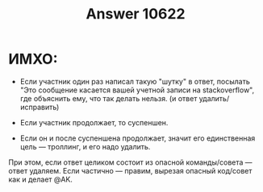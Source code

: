 ﻿---
title: "Answer 10622"
se.owner.user_id: 337540
se.owner.display_name: "Victor VosMottor thanks Monica"
se.owner.link: "https://ru.meta.stackoverflow.com/users/337540/victor-vosmottor-thanks-monica"
se.answer_id: 10622
se.question_id: 10617
se.post_type: answer
se.score: 4
se.is_accepted: False
---
<h1>ИМХО:</h1>
<ul>
<li><p>Если участник один раз написал такую &quot;шутку&quot; в ответ, посылать &quot;Это сообщение касается вашей учетной записи на stackoverflow&quot;, где объяснить ему, что так делать нельзя. (и ответ удалить/исправить)</p>
</li>
<li><p>Если участник продолжает, то суспеншен.</p>
</li>
<li><p>Если он и после суспеншена продолжает, значит его единственная цель — троллинг, и его надо удалить.</p>
</li>
</ul>
<p>При этом, если ответ целиком состоит из опасной команды/совета — ответ удаляем. Если частично — правим, вырезая опасный код/совет как и делает @AK.</p>

